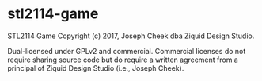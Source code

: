 # stl2114-game
STL2114 Game
Copyright (c) 2017, Joseph Cheek dba Ziquid Design Studio.

Dual-licensed under GPLv2 and commercial.  Commercial licenses do not require sharing source code but do require a written agreement from a principal of Ziquid Design Studio (i.e., Joseph Cheek).
